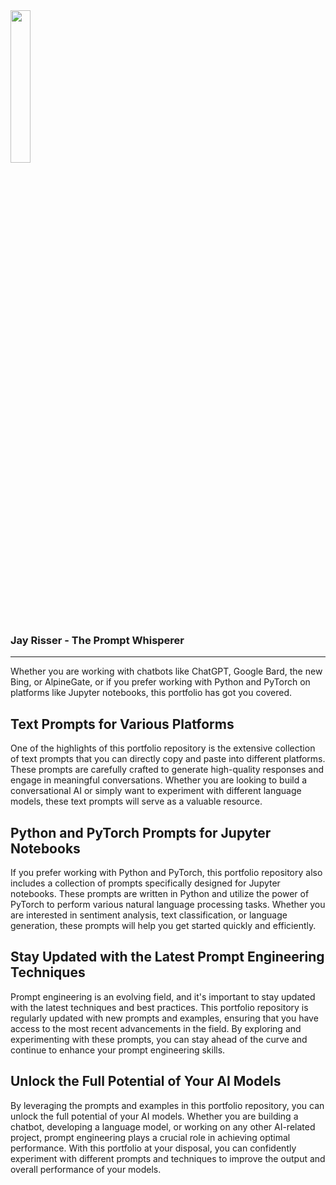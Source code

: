 <img src = "https://github.com/Prompt-Whisperer/Prompt-Whisperer/assets/135996715/d620bd8b-d629-48f7-946b-c3d043044025" width='25%' height='25%'>

### Jay Risser - The Prompt Whisperer
---
Whether you are working with chatbots like ChatGPT, Google Bard, the new Bing, or AlpineGate, or if you prefer working with Python and PyTorch on platforms like Jupyter notebooks, this portfolio has got you covered.

## Text Prompts for Various Platforms

One of the highlights of this portfolio repository is the extensive collection of text prompts that you can directly copy and paste into different platforms. These prompts are carefully crafted to generate high-quality responses and engage in meaningful conversations. Whether you are looking to build a conversational AI or simply want to experiment with different language models, these text prompts will serve as a valuable resource.

## Python and PyTorch Prompts for Jupyter Notebooks

If you prefer working with Python and PyTorch, this portfolio repository also includes a collection of prompts specifically designed for Jupyter notebooks. These prompts are written in Python and utilize the power of PyTorch to perform various natural language processing tasks. Whether you are interested in sentiment analysis, text classification, or language generation, these prompts will help you get started quickly and efficiently.

## Stay Updated with the Latest Prompt Engineering Techniques

Prompt engineering is an evolving field, and it's important to stay updated with the latest techniques and best practices. This portfolio repository is regularly updated with new prompts and examples, ensuring that you have access to the most recent advancements in the field. By exploring and experimenting with these prompts, you can stay ahead of the curve and continue to enhance your prompt engineering skills.

## Unlock the Full Potential of Your AI Models

By leveraging the prompts and examples in this portfolio repository, you can unlock the full potential of your AI models. Whether you are building a chatbot, developing a language model, or working on any other AI-related project, prompt engineering plays a crucial role in achieving optimal performance. With this portfolio at your disposal, you can confidently experiment with different prompts and techniques to improve the output and overall performance of your models.
